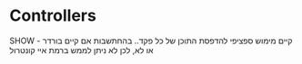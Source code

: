 # Controllers

SHOW - קיים מימוש ספציפי להדפסת התוכן של כל פקד.. בהחתשבות אם קיים בורדר או לא, לכן לא ניתן לממש ברמת איי קונטרול
